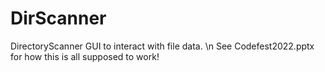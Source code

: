 # DirScanner
 DirectoryScanner GUI to interact with file data. \n
 See Codefest2022.pptx for how this is all supposed to work!
